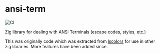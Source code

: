 # ansi-term

![CI](https://github.com/ziglibs/ansi-term/workflows/CI/badge.svg)

Zig library for dealing with ANSI Terminals (escape codes, styles, etc.)

This was originally code which was extracted from
[lscolors](https://github.com/ziglibs/lscolors) for use in
other zig libraries. More features have been added since.
